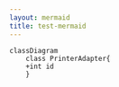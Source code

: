 ```yaml
---
layout: mermaid
title: test-mermaid
---
```


```mermaid
classDiagram
    class PrinterAdapter{
    +int id
    }
```
